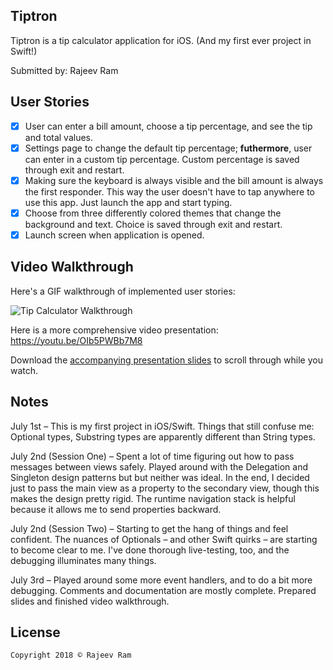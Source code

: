 ## Tiptron
Tiptron is a tip calculator application for iOS. (And my first ever project in Swift!)

Submitted by: Rajeev Ram

## User Stories

* [X] User can enter a bill amount, choose a tip percentage, and see the tip and total values.
* [X] Settings page to change the default tip percentage; **futhermore**, user can enter in a custom tip percentage. Custom percentage is saved through exit and restart.
* [X] Making sure the keyboard is always visible and the bill amount is always the first responder. This way the user doesn't have to tap anywhere to use this app. Just launch the app and start typing.
* [X] Choose from three differently colored themes that change the background and text. Choice is saved through exit and restart.
* [X] Launch screen when application is opened.

## Video Walkthrough 
Here's a GIF walkthrough of implemented user stories: 

<img src='https://imgur.com/i0guE4z.gif' title='Tiptron Video Walkthrough' width='' alt='Tip Calculator Walkthrough' />

Here is a more comprehensive video presentation: https://youtu.be/OIb5PWBb7M8 

Download the [accompanying presentation slides](https://drive.google.com/file/d/1zJz6Bw3VLUWNzCPGt_Wbdr30ccWGT3Ld/view?usp=sharing) to scroll through while you watch.

## Notes
July 1st – This is my first project in iOS/Swift. Things that still confuse me: Optional types, Substring types are apparently different than String types.

July 2nd (Session One) – Spent a lot of time figuring out how to pass messages between views safely. Played around with the Delegation and Singleton design patterns but but neither was ideal. In the end, I decided just to pass the main view as a property to the secondary view, though this makes the design pretty rigid. The runtime navigation stack is helpful because it allows me to send properties backward.

July 2nd (Session Two) – Starting to get the hang of things and feel confident. The nuances of Optionals – and other Swift quirks – are starting to become clear to me. I've done thorough live-testing, too, and the debugging illuminates many things.

July 3rd – Played around some more event handlers, and to do a bit more debugging. Comments and documentation are mostly complete. Prepared slides and finished video walkthrough.

## License

    Copyright 2018 © Rajeev Ram
